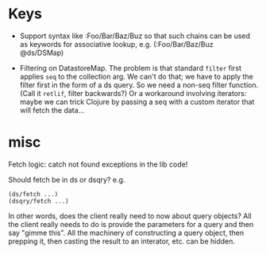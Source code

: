 # Keys

* Support syntax like :Foo/Bar/Baz/Buz so that such chains can be used
  as keywords for associative lookup, e.g.  (:Foo/Bar/Baz/Buz @ds/DSMap)

* Filtering on DatastoreMap.  The problem is that standard `filter`
  first applies `seq` to the collection arg.  We can't do that; we
  have to apply the filter first in the form of a ds query.  So we
  need a non-seq filter function.  (Call it `retlif`, filter
  backwards?)  Or a workaround involving iterators: maybe we can trick
  Clojure by passing a seq with a custom iterator that will fetch the
  data...

# misc

Fetch logic:  catch not found exceptions in the lib code!


Should fetch be in ds or dsqry?  e.g.

    (ds/fetch ...)
    (dsqry/fetch ...)

In other words, does the client really need to now about query
objects?  All the client really needs to do is provide the parameters
for a query and then say "gimme this".  All the machinery of
constructing a query object, then prepping it, then casting the result
to an interator, etc. can be hidden.
